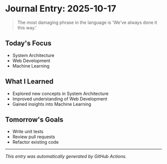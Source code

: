 # Journal Entry: 2025-10-17

> The most damaging phrase in the language is 'We've always done it this way.'

## Today's Focus
- System Architecture
- Web Development
- Machine Learning

## What I Learned
- Explored new concepts in System Architecture
- Improved understanding of Web Development
- Gained insights into Machine Learning

## Tomorrow's Goals
- Write unit tests
- Review pull requests
- Refactor existing code

---
*This entry was automatically generated by GitHub Actions.*